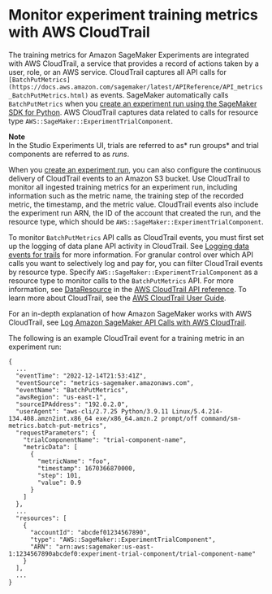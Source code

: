 # Monitor experiment training metrics with AWS CloudTrail<a name="experiments-monitoring"></a>

The training metrics for Amazon SageMaker Experiments are integrated with AWS CloudTrail, a service that provides a record of actions taken by a user, role, or an AWS service\. CloudTrail captures all API calls for `[BatchPutMetrics](https://docs.aws.amazon.com/sagemaker/latest/APIReference/API_metrics_BatchPutMetrics.html)` as events\. SageMaker automatically calls `BatchPutMetrics` when you [create an experiment run using the SageMaker SDK for Python](https://docs.aws.amazon.com/sagemaker/latest/dg/experiments-create.html#experiments-create-python-sdk)\. AWS CloudTrail captures data related to calls for resource type `AWS::SageMaker::ExperimentTrialComponent`\. 

**Note**  
In the Studio Experiments UI, trials are referred to as* run groups* and trial components are referred to as *runs*\.

When you [create an experiment run](https://docs.aws.amazon.com/sagemaker/latest/dg/experiments-create.html), you can also configure the continuous delivery of CloudTrail events to an Amazon S3 bucket\. Use CloudTrail to monitor all ingested training metrics for an experiment run, including information such as the metric name, the training step of the recorded metric, the timestamp, and the metric value\. CloudTrail events also include the experiment run ARN, the ID of the account that created the run, and the resource type, which should be `AWS::SageMaker::ExperimentTrialComponent`\. 

To monitor `BatchPutMetrics` API calls as CloudTrail events, you must first set up the logging of data plane API activity in CloudTrail\. See [Logging data events for trails](https://docs.aws.amazon.com/awscloudtrail/latest/userguide/logging-data-events-with-cloudtrail.html) for more information\. For granular control over which API calls you want to selectively log and pay for, you can filter CloudTrail events by resource type\. Specify `AWS::SageMaker::ExperimentTrialComponent` as a resource type to monitor calls to the `BatchPutMetrics` API\. For more information, see [DataResource](https://docs.aws.amazon.com/awscloudtrail/latest/APIReference/API_DataResource.html) in the [AWS CloudTrail API reference](https://docs.aws.amazon.com/awscloudtrail/latest/APIReference/)\. To learn more about CloudTrail, see the [AWS CloudTrail User Guide](https://docs.aws.amazon.com/awscloudtrail/latest/userguide/)\. 

For an in\-depth explanation of how Amazon SageMaker works with AWS CloudTrail, see [Log Amazon SageMaker API Calls with AWS CloudTrail](logging-using-cloudtrail.md)\.

The following is an example CloudTrail event for a training metric in an experiment run:

```
{
  ...
  "eventTime": "2022-12-14T21:53:41Z",
  "eventSource": "metrics-sagemaker.amazonaws.com",
  "eventName": "BatchPutMetrics",
  "awsRegion": "us-east-1",
  "sourceIPAddress": "192.0.2.0",
  "userAgent": "aws-cli/2.7.25 Python/3.9.11 Linux/5.4.214-134.408.amzn2int.x86_64 exe/x86_64.amzn.2 prompt/off command/sm-metrics.batch-put-metrics",
  "requestParameters": {
    "trialComponentName": "trial-component-name",
    "metricData": [
      {
        "metricName": "foo",
        "timestamp": 1670366870000,
        "step": 101,
        "value": 0.9
      }
    ]
  },
  ...
  "resources": [
    {
      "accountId": "abcdef01234567890",
      "type": "AWS::SageMaker::ExperimentTrialComponent",
      "ARN": "arn:aws:sagemaker:us-east-1:1234567890abcdef0:experiment-trial-component/trial-component-name"
    }
  ],
  ...
}
```